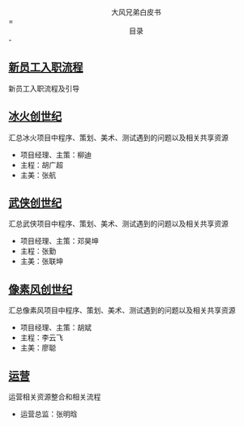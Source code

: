 <center> 大风兄弟白皮书 </center>
=
<center>目录</center>
-

## [新员工入职流程](./newrecuits/index.md)
新员工入职流程及引导

## [冰火创世纪](./icefire/index.md)  
汇总冰火项目中程序、策划、美术、测试遇到的问题以及相关共享资源  
* 项目经理、主策：柳迪
* 主程：胡广超
* 主美：张航

## [武侠创世纪](./pixel/index.md)
汇总武侠项目中程序、策划、美术、测试遇到的问题以及相关共享资源
* 项目经理、主策：邓昊坤
* 主程：张勤
* 主美：张联坤

## [像素风创世纪](./swordsman/index.md)
汇总像素风项目中程序、策划、美术、测试遇到的问题以及相关共享资源
* 项目经理、主策：胡斌
* 主程：李云飞
* 主美：廖聪

## [运营](./operation/index.md)
运营相关资源整合和相关流程
* 运营总监：张明晗
